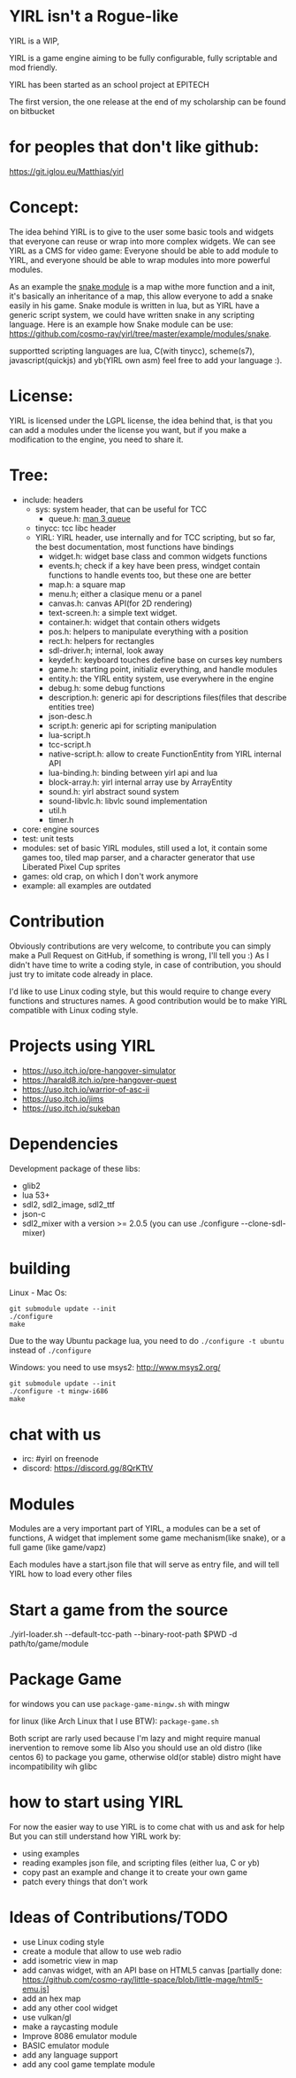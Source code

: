 # YIRL isn't a Rogue-like

YIRL is a WIP,

YIRL is a game engine aiming to be fully configurable, fully scriptable and mod friendly.

YIRL has been started as an school project at EPITECH

The first version, the one release at the end of my scholarship can be found on bitbucket

# for peoples that don't like github:
https://git.iglou.eu/Matthias/yirl

# Concept:
The idea behind YIRL is to give to the user some basic tools and widgets that everyone can reuse or wrap into more complex widgets.
We can see YIRL as a CMS for video game:
Everyone should be able to add module to YIRL, and everyone should be able to wrap modules into more powerful modules.

As an example the [snake module](https://github.com/cosmo-ray/yirl/tree/master/modules/snake) is a map withe more function and a init, it's basically an inheritance of a map, this allow everyone to add a snake easily in his game.
Snake module is written in lua, but as YIRL have a generic script system, we could have written snake in any scripting language.
Here is an example how Snake module can be use: https://github.com/cosmo-ray/yirl/tree/master/example/modules/snake.

supportted scripting languages are lua, C(with tinycc), scheme(s7), javascript(quickjs) and yb(YIRL own asm) feel free to add your language :).

# License:
YIRL is licensed under the LGPL license, the idea behind that, is that you can add a modules under the license you want, but if you make a modification to the engine, you need to share it.

# Tree:

* include: headers
  * sys: system header, that can be useful for TCC
    * queue.h: [man 3 queue](https://linux.die.net/man/3/queue)
  * tinycc: tcc libc header
  * YIRL: YIRL header, use internally and for TCC scripting, but so far, the best documentation, most functions have bindings
    * widget.h: widget base class and common widgets functions
    * events.h; check if a key have been press, windget contain functions to handle events too, but these one are better
    * map.h: a square map
    * menu.h; either a clasique menu or a panel
    * canvas.h: canvas API(for 2D rendering)
    * text-screen.h: a simple text widget.
    * container.h: widget that contain others widgets
    * pos.h: helpers to manipulate everything with a position
    * rect.h: helpers for rectangles
    * sdl-driver.h; internal, look away
    * keydef.h: keyboard touches define base on curses key numbers
    * game.h: starting point, initializ everything, and handle modules
    * entity.h: the YIRL entity system, use everywhere in the engine
    * debug.h: some debug functions
    * description.h: generic api for descriptions files(files that describe entities tree)
    * json-desc.h
    * script.h: generic api for scripting manipulation
    * lua-script.h
    * tcc-script.h
    * native-script.h: allow to create FunctionEntity from YIRL internal API
    * lua-binding.h: binding between yirl api and lua
    * block-array.h: yirl internal array use by ArrayEntity
    * sound.h: yirl abstract sound system
    * sound-libvlc.h: libvlc sound implementation
    * util.h
    * timer.h
* core: engine sources
* test: unit tests
* modules: set of basic YIRL modules, still used a lot, it contain some games too, tiled map parser, and a character generator that use Liberated Pixel Cup sprites
* games: old crap, on which I don't work anymore
* example: all examples are outdated

# Contribution

Obviously contributions are very welcome, to contribute you can simply make a Pull Request on GitHub, if something is wrong, I'll tell you :)
As I didn't have time to write a coding style, in case of contribution, you should just try to imitate code already in place.

I'd like to use Linux coding style, but this would require to change every functions and structures names.
A good contribution would be to make YIRL compatible with Linux coding style.

# Projects using YIRL
* https://uso.itch.io/pre-hangover-simulator
* https://harald8.itch.io/pre-hangover-quest
* https://uso.itch.io/warrior-of-asc-ii
* https://uso.itch.io/jims
* https://uso.itch.io/sukeban

# Dependencies

Development package of these libs:

* glib2
* lua 53+
* sdl2, sdl2_image, sdl2_ttf
* json-c
* sdl2_mixer with a version >= 2.0.5 (you can use ./configure --clone-sdl-mixer)

# building
Linux - Mac Os:
```
git submodule update --init
./configure
make
```

Due to the way Ubuntu package lua, you need to do `./configure -t ubuntu` instead of `./configure`

Windows:
you need to use msys2: http://www.msys2.org/
```
git submodule update --init
./configure -t mingw-i686
make
```

# chat with us
* irc: #yirl on freenode
* discord: https://discord.gg/8QrKTtV


# Modules
Modules are a very important part of YIRL, a modules can be a set of functions,
A widget that implement some game mechanism(like snake), or a full game (like game/vapz)

Each modules have a start.json file that will serve as entry file, and will tell YIRL how to load every other files

# Start a game from the source
./yirl-loader.sh  --default-tcc-path --binary-root-path $PWD -d path/to/game/module

# Package Game

for windows you can use `package-game-mingw.sh` with mingw

for linux (like Arch Linux that I use BTW): `package-game.sh`

Both script are rarly used because I'm lazy and might require manual inervention to remove some lib
Also you should use an old distro (like centos 6) to package you game, otherwise old(or stable) distro might have incompatibility wih glibc

# how to start using YIRL
For now the easier way to use YIRL is to come chat with us and ask for help
But you can still understand how YIRL work by:
* using examples
* reading examples json file, and scripting files (either lua, C or yb)
* copy past an example and change it to create your own game
* patch every things that don't work

# Ideas of Contributions/TODO

* use Linux coding style
* create a module that allow to use web radio
* add isometric view in map
* add canvas widget, with an API base on HTML5 canvas [partially done: https://github.com/cosmo-ray/little-space/blob/little-mage/html5-emu.js]
* add an hex map
* add any other cool widget
* use vulkan/gl
* make a raycasting module
* Improve 8086 emulator module
* BASIC emulator module
* add any language support
* add any cool game template module
